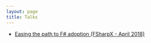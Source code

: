 ```yaml
---
layout: page
title: Talks
---
```



* [Easing the path to F# adoption (FSharpX - April 2018)](http://www.colinbull.net/adopting_fsharp)
